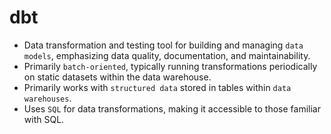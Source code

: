# dbt

- Data transformation and testing tool for building and managing `data models`, emphasizing data quality, documentation, and maintainability.
- Primarily `batch-oriented`, typically running transformations periodically on static datasets within the data warehouse.
- Primarily works with `structured data` stored in tables within `data warehouses`.
- Uses `SQL` for data transformations, making it accessible to those familiar with SQL.
